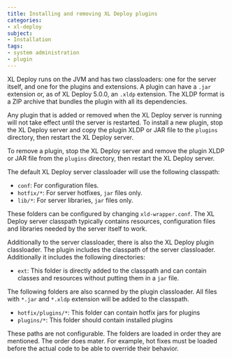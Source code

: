 ```yaml
---
title: Installing and removing XL Deploy plugins
categories:
- xl-deploy
subject:
- Installation
tags:
- system administration
- plugin
---
```


XL Deploy runs on the JVM and has two classloaders: one for the server itself, and one for the plugins and extensions. A plugin can have a `.jar` extension or, as of XL Deploy 5.0.0, an `.xldp` extension. The XLDP format is a ZIP archive that bundles the plugin with all its dependencies.

Any plugin that is added or removed when the XL Deploy server is running will not take effect until the server is restarted. To install a new plugin, stop the XL Deploy server and copy the plugin XLDP or JAR file to the `plugins` directory, then restart the XL Deploy server.

To remove a plugin, stop the XL Deploy server and remove the plugin XLDP or JAR file from the `plugins` directory, then restart the XL Deploy server.

The default XL Deploy server classloader will use the following classpath:

* `conf`: For configuration files.
* `hotfix/*`: For server hotfixes, `jar` files only.
* `lib/*`: For server libraries, `jar` files only.

These folders can be configured by changing `xld-wrapper.conf`. The XL Deploy server classpath typically contains resources, configuration files and libraries needed by the server itself to work.

Additionally to the server classloader, there is also the XL Deploy plugin classloader. The plugin includes the classpath of the server classloader. Additionally it includes the following directories:

* `ext`: This folder is directly added to the classpath and can contain classes and resources without putting them in a `jar` file.

The following folders are also scanned by the plugin classloader. All files with `*.jar` and `*.xldp` extension will be added to the classpath.

* `hotfix/plugins/*`: This folder can contain hotfix jars for plugins
* `plugins/*`: This folder should contain installed plugins

These paths are not configurable. The folders are loaded in order they are mentioned. The order does mater. For example, hot fixes must be loaded before the actual code to be able to override their behavior.
